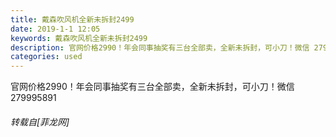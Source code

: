 ```yaml
---
title: 戴森吹风机全新未拆封2499
date: 2019-1-1 12:05
keywords: 戴森吹风机全新未拆封2499
description: 官网价格2990！年会同事抽奖有三台全部卖，全新未拆封，可小刀！微信 279995891
categories: used
---
```

<td class="t_f" id="postmessage_2598537">

官网价格2990！年会同事抽奖有三台全部卖，全新未拆封，可小刀！微信 279995891</td>
###### 转载自[菲龙网]